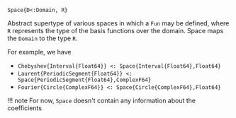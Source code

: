 ```
Space{D<:Domain, R}
```

Abstract supertype of various spaces in which a `Fun` may be defined, where `R` represents the type of the basis functions over the domain. Space maps the `Domain` to the type `R`.

For example, we have

  * `Chebyshev{Interval{Float64}} <: Space{Interval{Float64},Float64}`
  * `Laurent{PeriodicSegment{Float64}} <: Space{PeriodicSegment{Float64},ComplexF64}`
  * `Fourier{Circle{ComplexF64}} <: Space{Circle{ComplexF64},Float64}`

!!! note
    For now, `Space` doesn't contain any information about the coefficients

